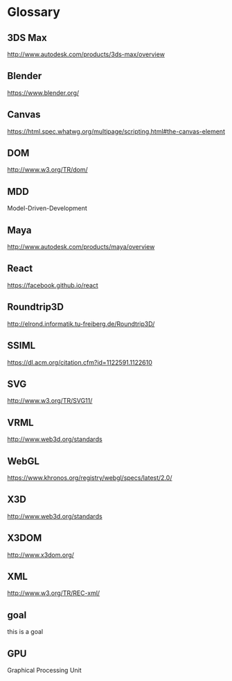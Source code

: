 # Glossary

## 3DS Max

http://www.autodesk.com/products/3ds-max/overview

## Blender

https://www.blender.org/

## Canvas

https://html.spec.whatwg.org/multipage/scripting.html#the-canvas-element

## DOM

http://www.w3.org/TR/dom/

## MDD

Model-Driven-Development

## Maya

http://www.autodesk.com/products/maya/overview

## React

https://facebook.github.io/react

## Roundtrip3D

http://elrond.informatik.tu-freiberg.de/Roundtrip3D/

## SSIML

https://dl.acm.org/citation.cfm?id=1122591.1122610

## SVG

http://www.w3.org/TR/SVG11/

## VRML

http://www.web3d.org/standards

## WebGL

https://www.khronos.org/registry/webgl/specs/latest/2.0/

## X3D

http://www.web3d.org/standards

## X3DOM

http://www.x3dom.org/

## XML

http://www.w3.org/TR/REC-xml/

## goal

this is a goal

## GPU

Graphical Processing Unit